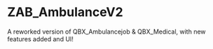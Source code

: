 # ZAB_AmbulanceV2
A reworked version of QBX_Ambulancejob &amp; QBX_Medical, with new features added and UI!
